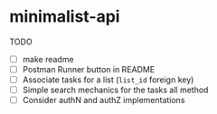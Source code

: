 # minimalist-api

TODO
- [ ] make readme
- [ ] Postman Runner button in README
- [ ] Associate tasks for a list (`list_id` foreign key)
- [ ] Simple search mechanics for the tasks all method
- [ ] Consider authN and authZ implementations
